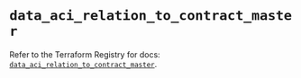 # `data_aci_relation_to_contract_master`

Refer to the Terraform Registry for docs: [`data_aci_relation_to_contract_master`](https://registry.terraform.io/providers/ciscodevnet/aci/2.17.0/docs/data-sources/relation_to_contract_master).
